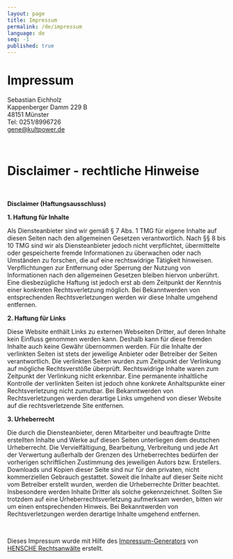 ```yaml
---
layout: page
title: Impressum
permalink: /de/impressum
language: de
seq: -1
published: true
---
```


<h1>Impressum</h1>
<p>Sebastian Eichholz<br/>
Kappenberger Damm 229 B<br/>
48151 Münster<br/>
Tel: 0251/8996726<br/>
<a href="mailto:gene@kultpower.de">gene@kultpower.de</a>
</p>
<meta name="generator" content="Impressum-Generator der Kanzlei Hensche Rechtsanwälte"/>
<p>&nbsp;</p>
<h1>Disclaimer - rechtliche Hinweise</h1>

<p>&nbsp;</p>
<p><strong>Disclaimer (Haftungsausschluss)</strong></p>
<p><strong>1. Haftung f&#252;r Inhalte</strong></p>
<p>Als Diensteanbieter sind wir gem&#228;&#223; &#167; 7 Abs. 1 TMG f&#252;r eigene Inhalte auf diesen Seiten nach den
allgemeinen Gesetzen verantwortlich. Nach &#167;&#167; 8 bis 10 TMG sind wir als Diensteanbieter jedoch nicht
verpflichtet, &#252;bermittelte oder gespeicherte fremde Informationen zu &#252;berwachen oder nach Umst&#228;nden zu
forschen, die auf eine rechtswidrige T&#228;tigkeit hinweisen. Verpflichtungen zur Entfernung oder Sperrung der Nutzung
von Informationen nach den allgemeinen Gesetzen bleiben hiervon unber&#252;hrt. Eine diesbez&#252;gliche Haftung ist
jedoch erst ab dem Zeitpunkt der Kenntnis einer konkreten Rechtsverletzung m&#246;glich. Bei Bekanntwerden von
entsprechenden Rechtsverletzungen werden wir diese Inhalte umgehend entfernen.</p>
<p><strong>2. Haftung f&#252;r Links</strong></p>
<p>Diese Website enth&#228;lt Links zu externen Webseiten Dritter, auf deren Inhalte kein Einfluss genommen werden kann.
Deshalb kann f&#252;r diese fremden Inhalte auch keine Gew&#228;hr &#252;bernommen werden. F&#252;r die Inhalte der
verlinkten Seiten ist stets der jeweilige Anbieter oder Betreiber der Seiten verantwortlich. Die verlinkten Seiten wurden
zum Zeitpunkt der Verlinkung auf m&#246;gliche Rechtsverst&#246;&#223;e &#252;berpr&#252;ft. Rechtswidrige Inhalte waren
zum Zeitpunkt der Verlinkung nicht erkennbar. Eine permanente inhaltliche Kontrolle der verlinkten Seiten ist jedoch ohne
konkrete Anhaltspunkte einer Rechtsverletzung nicht zumutbar. Bei Bekanntwerden von Rechtsverletzungen werden derartige
Links umgehend von dieser Website auf die rechtsverletzende Site entfernen.</p>
<p><strong>3. Urheberrecht</strong></p>
<p>Die durch die Diensteanbieter, deren Mitarbeiter und beauftragte Dritte erstellten Inhalte und Werke auf diesen Seiten
unterliegen dem deutschen Urheberrecht. Die Vervielf&#228;ltigung, Bearbeitung, Verbreitung und jede Art der Verwertung
au&#223;erhalb der Grenzen des Urheberrechtes bed&#252;rfen der vorherigen schriftlichen Zustimmung des jeweiligen Autors
bzw. Erstellers. Downloads und Kopien dieser Seite sind nur f&#252;r den privaten, nicht kommerziellen Gebrauch
gestattet. Soweit die Inhalte auf dieser Seite nicht vom Betreiber erstellt wurden, werden die Urheberrechte Dritter
beachtet. Insbesondere werden Inhalte Dritter als solche gekennzeichnet. Sollten Sie trotzdem auf eine
Urheberrechtsverletzung aufmerksam werden, bitten wir um einen entsprechenden Hinweis. Bei Bekanntwerden von
Rechtsverletzungen werden derartige Inhalte umgehend entfernen.</p>
<p>&nbsp;</p>
<p>Dieses Impressum wurde mit Hilfe des <a target="_blank"
href="http://www.hensche.de/impressum-generator.html">Impressum-Generators</a> von <a target="_blank"
href="http://www.hensche.de/Rechtsanwalt_Arbeitsrecht_Berlin.html">HENSCHE Rechtsanw&auml;lte</a> erstellt.</p>